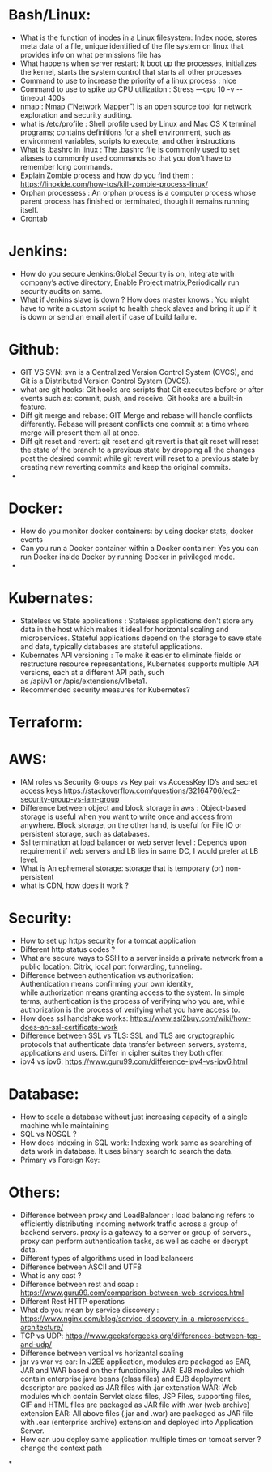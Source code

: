 
# Bash/Linux:

* What is the function of inodes in a Linux filesystem: Index node, stores meta data of a file, unique identified of the file system on linux that provides info on what permissions file has 
* What happens when server restart: It boot up the processes, initializes the kernel, starts the system control that starts all other processes
* Command to use to increase the priority of a linux process : nice
* Command to use to spike up CPU utilization : Stress —cpu 10 -v --timeout 400s
* nmap : Nmap (“Network Mapper”) is an open source tool for network exploration and security auditing.
* what is /etc/profile : Shell profile used by Linux and Mac OS X terminal programs; contains definitions for a shell environment, such as environment variables, scripts to execute, and other instructions
* What is .bashrc in linux : The .bashrc file is commonly used to set aliases to commonly used commands so that you don't have to remember long commands.
* Explain Zombie process and how do you find them : https://linoxide.com/how-tos/kill-zombie-process-linux/
* Orphan processess : An orphan process is a computer process whose parent process has finished or terminated, though it remains running itself.
* Crontab






# Jenkins:

* How do you secure Jenkins:Global Security is on, Integrate with company’s active directory, Enable Project matrix,Periodically run security audits on same.
* What if Jenkins slave is down ? How does master knows :  You might have to write a custom script to health check slaves and bring it up if it is down or send an email alert if case of build failure.

# Github:

* GIT VS SVN: svn is a Centralized Version Control System (CVCS), and Git is a Distributed Version Control System (DVCS).
* what are git hooks: Git hooks are scripts that Git executes before or after events such as: commit, push, and receive. Git hooks are a built-in feature.
* Diff git merge and rebase: GIT Merge and rebase will handle conflicts differently. Rebase will present conflicts one commit at a time where merge will present them all at once.
* Diff git reset and revert: git reset and git revert is that git reset will reset the state of the branch to a previous state by dropping all the changes post the desired commit while git revert will reset to a previous state by creating new reverting commits and keep the original commits.
* 



# Docker:

* How do you monitor docker containers: by using docker stats, docker events
* Can you run a Docker container within a Docker container: Yes you can run Docker inside Docker by running Docker in privileged mode.
* 

# Kubernates:

* Stateless vs State applications :  Stateless applications don't store any data in the host which makes it ideal for horizontal scaling and microservices. Stateful applications depend on the storage to save state and data, typically databases are stateful applications.
* Kubernates API versioning : To make it easier to eliminate fields or restructure resource representations, Kubernetes supports multiple API versions, each at a different API path, such as /api/v1 or /apis/extensions/v1beta1.
* Recommended security measures for Kubernetes?




# Terraform:

# AWS:

* IAM roles vs Security Groups vs Key pair vs AccessKey ID’s and secret access keys
https://stackoverflow.com/questions/32164706/ec2-security-group-vs-iam-group
* Difference between object and block storage in aws : Object-based storage is useful when you want to write once and access from anywhere. Block storage, on the other hand, is useful for File IO or persistent storage, such as databases.
* Ssl termination at load balancer or web server level : Depends upon requirement if web servers and LB lies in same DC, I would prefer at LB level.
* What is An ephemeral storage: storage that is temporary (or) non-persistent
* what is CDN, how does it work ?

# Security:

* How to set up https security for a tomcat application
* Different http status codes ?
* What are secure ways to SSH to a server inside a private network from a public location: Citrix, local port forwarding, tunneling.
* Difference between authentication vs authorization: Authentication means confirming your own identity, while authorization means granting access to the system. In simple terms, authentication is the process of verifying who you are, while authorization is the process of verifying what you have access to.
* How does ssl handshake works: https://www.ssl2buy.com/wiki/how-does-an-ssl-certificate-work
* Difference between SSL vs TLS:  SSL and TLS are cryptographic protocols that authenticate data transfer between servers, systems, applications and users. Differ in cipher suites they both offer.
* ipv4 vs ipv6: https://www.guru99.com/difference-ipv4-vs-ipv6.html

# Database:

* How to scale a database without just increasing capacity of a single machine while maintaining
* SQL vs NOSQL ?
* How does Indexing in SQL work: Indexing work same as searching of data work in database. It uses binary search to search the data.
* Primary vs Foreign Key: 





# Others:

* Difference between proxy and LoadBalancer : load balancing refers to efficiently distributing incoming network traffic across a group of backend servers. proxy is a gateway to a server or group of servers., proxy can perform authentication tasks, as well as cache or decrypt data.
* Different types of algorithms used in load balancers
* Difference between ASCII and UTF8
* What is any cast ?
* Difference between rest and soap : https://www.guru99.com/comparison-between-web-services.html
* Different Rest HTTP operations
* What do you mean by service discovery : https://www.nginx.com/blog/service-discovery-in-a-microservices-architecture/
* TCP vs UDP: https://www.geeksforgeeks.org/differences-between-tcp-and-udp/
* Difference between vertical vs horizantal scaling
* jar vs war vs ear:
     In J2EE application, modules are packaged as EAR, JAR and WAR based on their functionality
JAR: EJB modules which contain enterprise java beans (class files) and EJB deployment descriptor are packed as JAR files with .jar extenstion
WAR: Web modules which contain Servlet class files, JSP Files, supporting files, GIF and HTML files are packaged as JAR file with .war (web archive) extension
EAR: All above files (.jar and .war) are packaged as JAR file with .ear (enterprise archive) extension and deployed into Application Server.
* How can uou deploy same application multiple times on tomcat server ? change the context path
  <Context docBase="c:\path\to\v1\app.war" path="/app/v1"/>
<Context docBase="c:\path\to\v2\app.war" path="/app/v2"/>
* 









